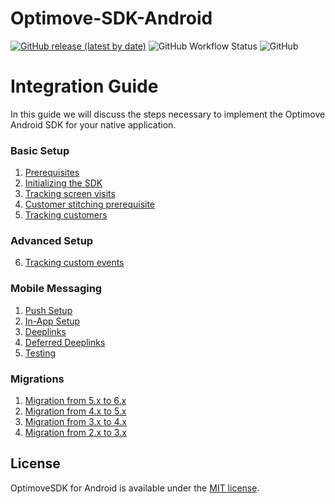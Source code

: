 # Optimove-SDK-Android

[![GitHub release (latest by date)](https://img.shields.io/github/v/release/optimove-tech/Optimove-SDK-Android?style=flat-square)](https://github.com/optimove-tech/Optimove-SDK-Android/releases/latest)
![GitHub Workflow Status](https://img.shields.io/github/workflow/status/optimove-tech/Optimove-SDK-Android/Android%20CI?style=flat-square)
![GitHub](https://img.shields.io/github/license/optimove-tech/Optimove-SDK-Android?style=flat-square)

# Integration Guide

In this guide we will discuss the steps necessary to implement the Optimove Android SDK for your native application.

### Basic Setup

1. [Prerequisites](https://github.com/optimove-tech/Optimove-SDK-Android/wiki/Prerequisites)
2. [Initializing the SDK](https://github.com/optimove-tech/Optimove-SDK-Android/wiki/Initializing-the-sdk)
3. [Tracking screen visits](https://github.com/optimove-tech/Optimove-SDK-Android/wiki/Tracking-screen-visits)
4. [Customer stitching prerequisite](https://github.com/optimove-tech/Optimove-SDK-Android/wiki/Customer-stitching-prerequisite)
5. [Tracking customers](https://github.com/optimove-tech/Optimove-SDK-Android/wiki/Tracking-customers)

### Advanced Setup

6. [Tracking custom events](https://github.com/optimove-tech/Optimove-SDK-Android/wiki/Tracking-custom-events)

### Mobile Messaging

1. [Push Setup](https://github.com/optimove-tech/Optimove-SDK-Android/wiki/push-setup)
2. [In-App Setup](https://github.com/optimove-tech/Optimove-SDK-Android/wiki/in-app-setup)
3. [Deeplinks](https://github.com/optimove-tech/Optimove-SDK-Android/wiki/deeplinks)
4. [Deferred Deeplinks](https://github.com/optimove-tech/Optimove-SDK-Android/wiki/deferred-deeplinks)
5. [Testing](https://github.com/optimove-tech/Optimove-SDK-Android/wiki/push-testing)

### Migrations

1. [Migration from 5.x to 6.x](https://github.com/optimove-tech/Optimove-SDK-Android/wiki/Migration-guide-from-5.x-to-6.x)
2. [Migration from 4.x to 5.x](https://github.com/optimove-tech/Optimove-SDK-Android/wiki/Migration-guide-from-4.x-to-5.x)
3. [Migration from 3.x to 4.x](https://github.com/optimove-tech/Optimove-SDK-Android/wiki/Migration-guide-from-3.x-to-4.x)
4. [Migration from 2.x to 3.x](https://github.com/optimove-tech/Optimove-SDK-Android/wiki/Migration-guide-from-2.x-to-3.x)

## License

OptimoveSDK for Android is available under the [MIT license](LICENSE).
